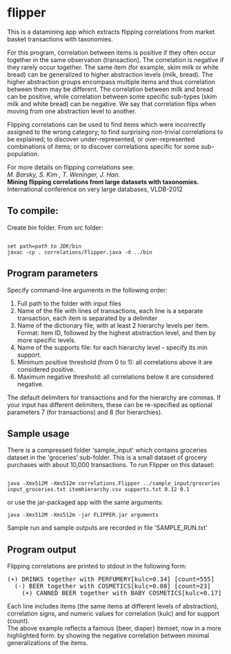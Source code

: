 flipper
=======

<p>This is a datamining app which extracts flipping correlations 
from market basket transactions with taxonomies.

<p>For this program, correlation between items is positive if they often occur together 
in the same observation (transaction).
The correlation is negative if they rarely occur together.
The same item (for example, skim milk or white bread) 
can be generalized to higher abstraction levels (milk, bread).
The higher abstraction groups encompass multiple items and thus correlation between them may be different.
The correlation between milk and bread can be positive, while correlation between some specific sub-types (skim milk and white bread) can be negative. 
We say that correlation flips when moving from one abstraction level to another.</p>

<p>Flipping correlations can be used
to find items which were incorrectly assigned to the wrong
category; to find surprising non-trivial correlations to be
explained; to discover under-represented, or over-represented
combinations of items; or to discover correlations specific
for some sub-population.</p>

<p>For more details on flipping correlations see: <br>
<em>M. Barsky, S. Kim , T. Weninger, J. Han.</em> <br>
<strong>Mining flipping correlations from large datasets with taxonomies.</strong> <br>
International conference on very large databases, VLDB-2012</p>

<h2>To compile:</h2>
Create <em>bin</em> folder. From <em>src</em> folder:
<pre><code>
set path=<em>path to JDK</em>/bin
javac -cp . correlations/Flipper.java -d ../bin
</code></pre>

<h2>Program parameters</h2>

Specify command-line arguments in the following order:
<ol>
<li>Full path to the folder with input files</li>
<li>Name of the file with lines of transactions, each line is a separate transaction, each item is separated by a delimiter </li>
<li>Name of the dictionary file, with at least 2 hierarchy levels per item. 
Format: item ID, followed by the highest abstraction level, and then by more specific levels.</li>
<li>Name of the supports file: 
for each hierarchy level - specify its min support.</li>
<li>Minimum positive threshold (from 0 to 1): all correlations above it are considered positive.</li>
<li>Maximum negative threshold: all correlations below it are considered negative.</li>
</ol>
The default delimiters for transactions and for the hierarchy are commas. 
If your input has different delimiters, these can be re-specified 
as optional parameters 7 (for transactions) and 8 (for hierarchies).

<h2>Sample usage</h2>
There is a compressed folder 'sample_input' which contains groceries dataset in the 'groceries' sub-folder. 
This is a small dataset of grocery purchases with about 10,000 transactions.
To run Flipper on this dataset: 
<pre><code>
java -Xmx512M -Xms512m correlations.Flipper ../sample_input/groceries input_groceries.txt itemhierarchy.csv supports.txt 0.12 0.1
</code></pre>

or use the jar-packaged app with the same arguments:
<pre><code>java -Xmx512M -Xms512m -jar FLIPPER.jar arguments</code></pre>
Sample run and sample outputs are recorded in file 'SAMPLE_RUN.txt'
<h2>Program output</h2>
Flipping correlations are printed to stdout in the following form:
<pre>(+) DRINKS together with PERFUMERY[kulc=0.34] [count=555] 
  (-) BEER together with COSMETICS[kulc=0.08] [count=23] 
    (+) CANNED BEER together with BABY COSMETICS[kulc=0.17] [count=2]</pre>
Each line includes items (the same items at different levels of abstraction), correlation signs, 
and numeric values for correlation (kulc) and for support (count). <br>   
The above example reflects a famous {beer, diaper} itemset, now in a
more highlighted form: by showing the negative correlation
between minimal generalizations of the items.
